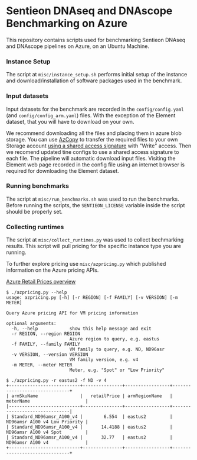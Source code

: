 # Sentieon DNAseq and DNAscope Benchmarking on Azure

This repository contains scripts used for benchmarking Sentieon DNAseq and DNAscope pipelines on Azure, on an Ubuntu Machine.

### Instance Setup

The script at `misc/instance_setup.sh` performs initial setup of the instance and download/installation of software packages used in the benchmark.

### Input datasets

Input datasets for the benchmark are recorded in the `config/config.yaml` (and `config/config_arm.yaml`) files. With the exception of the Element dataset, that you will have to download on your own.

We recommend  downloading all the files and placing them in azure blob storage. You can use [AzCopy](https://docs.microsoft.com/en-us/azure/storage/common/storage-use-azcopy-blobs#copy-a-container-to-another-storage-account) to transfer the required files to your own Storage account [using a shared access signature](https://docs.microsoft.com/en-us/azure/storage/common/storage-sas-overview) with "Write" access. Then we recomend updated tine configs to use a shared access signature to each file. The pipeline will automatic download input files. Visiting the Element web page recorded in the config file using an internet browser is required for downloading the Element dataset.

### Running benchmarks

The script at `misc/run_benchmarks.sh` was used to run the benchmarks. Before running the scripts, the `SENTIEON_LICENSE` variable inside the script should be properly set.


### Collecting runtimes

The script at `misc/collect_runtimes.py` was used to collect bechmarking results. This script will pull
pricing for the specific instance type you are running.



To further explore pricing use `misc/azpricing.py` which published information on the Azure pricing APIs.


[Azure Retail Prices overview](https://learn.microsoft.com/en-us/rest/api/cost-management/retail-prices/azure-retail-prices)

```
$ ./azpricing.py --help
usage: azpricing.py [-h] [-r REGION] [-f FAMILY] [-v VERSION] [-m METER]

Query Azure pricing API for VM pricing information

optional arguments:
  -h, --help            show this help message and exit
  -r REGION, --region REGION
                        Azure region to query, e.g. eastus
  -f FAMILY, --family FAMILY
                        VM family to query, e.g. ND, ND96asr
  -v VERSION, --version VERSION
                        VM family version, e.g. v4
  -m METER, --meter METER
                        Meter, e.g. "Spot" or "Low Priority"

$ ./azpricing.py -r eastus2 -f ND -v 4
+---------------------------+---------------+-----------------+-------------------------------+
| armSkuName                |   retailPrice | armRegionName   | meterName                     |
|---------------------------+---------------+-----------------+-------------------------------|
| Standard_ND96amsr_A100_v4 |        6.554  | eastus2         | ND96amsr A100 v4 Low Priority |
| Standard_ND96amsr_A100_v4 |       14.4188 | eastus2         | ND96amsr A100 v4 Spot         |
| Standard_ND96amsr_A100_v4 |       32.77   | eastus2         | ND96amsr A100 v4              |
+---------------------------+---------------+-----------------+-------------------------------+
```


